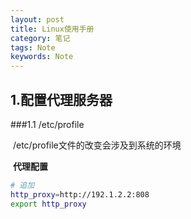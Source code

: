 ```yaml
---
layout: post
title: Linux使用手册
category: 笔记
tags: Note
keywords: Note
---
```


## 1.配置代理服务器

###1.1 /etc/profile

​	/etc/profile文件的改变会涉及到系统的环境

​	**代理配置**

```bash
# 追加
http_proxy=http://192.1.2.2:808
export http_proxy
```

